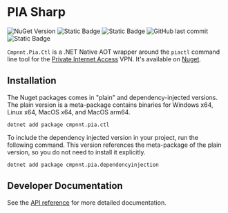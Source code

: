 # PIA Sharp

![NuGet Version](https://img.shields.io/nuget/v/Cmpnnt.Pia.Ctl?style=flat-square)
![Static Badge](https://img.shields.io/badge/line%20coverage-89.03%25-ded11b?style=flat-square)
![Static Badge](https://img.shields.io/badge/branch%20coverage-68.70%25-ded11b?style=flat-square)
![GitHub last commit](https://img.shields.io/github/last-commit/cmpnnt/pia-sharp?style=flat-square)
![Static Badge](https://img.shields.io/badge/License-MIT-37ad13?style=flat-square)

`Cmpnnt.Pia.Ctl` is a .NET Native AOT wrapper around the `piactl` command line tool for the
[Private Internet Access](https://privateinternetaccess.com) VPN. It's available on [Nuget](https://nuget.org/profiles/cmpnnt).

## Installation

The Nuget packages comes in "plain" and dependency-injected versions. The plain version is a meta-package contains binaries for Windows x64, Linux x64, MacOS x64, and MacOS arm64.

`dotnet add package cmpnnt.pia.ctl`

To include the dependency injected version in your project, run the following command. This version references the
meta-package of the plain version, so you do not need to install it explicitly.

`dotnet add package cmpnnt.pia.dependencyinjection`

## Developer Documentation

See the [API reference](https://cmpnnt.github.io/pia-sharp/) for more detailed documentation.